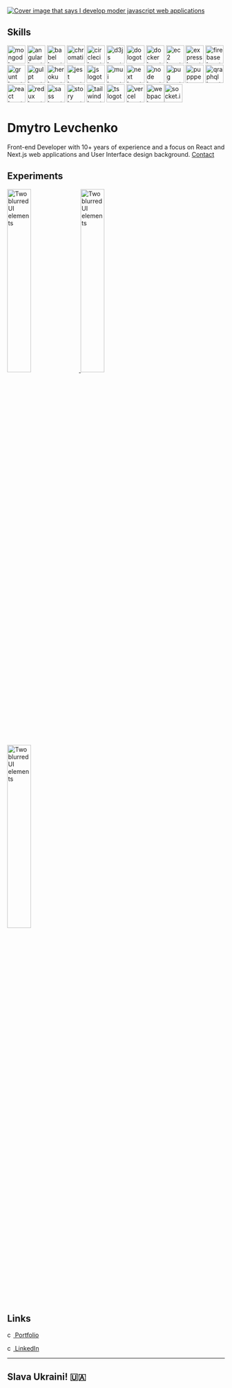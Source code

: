 <a aligh="left" href="https://levchenkod.com?utm_source=readme_cover&utm_medium=git&utm_campaign=profile" target="_blank"><picture><source media="(prefers-color-scheme: dark)" srcset="https://di32poo029j0a.cloudfront.net/git/git-cover-dark-short.png?q2"><img alt="Cover image that says I develop moder javascript web applications" src="https://di32poo029j0a.cloudfront.net/git/git-cover-light-short.png?q2" title="Click to visit levchenkod.com"/></picture>
</a>

## Skills

<picture><source media="(prefers-color-scheme: dark)" srcset="https://di32poo029j0a.cloudfront.net/skill-icons/skill-mongodb-dark.png"><img alt="mongodb logotype" src="https://di32poo029j0a.cloudfront.net/skill-icons/skill-mongodb.png" width="42" height="42" title="MongoDB - NoSQL database program"/></picture>
<picture><source media="(prefers-color-scheme: dark)" srcset="https://di32poo029j0a.cloudfront.net/skill-icons/skill-angular-dark.png"><img alt="angular logotype" src="https://di32poo029j0a.cloudfront.net/skill-icons/skill-angular.png" width="42" height="42" title="Angular - TypeScript-based web application framework"/></picture>
<picture><source media="(prefers-color-scheme: dark)" srcset="https://di32poo029j0a.cloudfront.net/skill-icons/skill-babel-dark.png"><img alt="babel logotype" src="https://di32poo029j0a.cloudfront.net/skill-icons/skill-babel.png" width="42" height="42" title="Babel - JavaScript transpiler"/></picture>
<picture><source media="(prefers-color-scheme: dark)" srcset="https://di32poo029j0a.cloudfront.net/skill-icons/skill-chromatic-dark.png"><img alt="chromatic logotype" src="https://di32poo029j0a.cloudfront.net/skill-icons/skill-chromatic.png" width="42" height="42" title="Chromatic - UI testing tool"/></picture>
<picture><source media="(prefers-color-scheme: dark)" srcset="https://di32poo029j0a.cloudfront.net/skill-icons/skill-circleci-dark.png"><img alt="circleci logotype" src="https://di32poo029j0a.cloudfront.net/skill-icons/skill-circleci.png" width="42" height="42" title="CircleCI - Continuous integration and delivery platform"/></picture>
<picture><source media="(prefers-color-scheme: dark)" srcset="https://di32poo029j0a.cloudfront.net/skill-icons/skill-d3-dark.png"><img alt="d3js logotype" src="https://di32poo029j0a.cloudfront.net/skill-icons/skill-d3js.png" width="42" height="42" title="D3.js - JavaScript library for manipulating documents based on data"/></picture>
<picture><source media="(prefers-color-scheme: dark)" srcset="https://di32poo029j0a.cloudfront.net/skill-icons/skill-do-dark.png"><img alt="do logotype" src="https://di32poo029j0a.cloudfront.net/skill-icons/skill-do.png" width="42" height="42" title="DigitalOcean - Cloud infrastructure provider"/></picture>
<picture><source media="(prefers-color-scheme: dark)" srcset="https://di32poo029j0a.cloudfront.net/skill-icons/skill-docker-dark.png"><img alt="docker logotype" src="https://di32poo029j0a.cloudfront.net/skill-icons/skill-docker.png" width="42" height="42" title="Docker - Containerization platform"/></picture>
<picture><source media="(prefers-color-scheme: dark)" srcset="https://di32poo029j0a.cloudfront.net/skill-icons/skill-c2-dark.png"><img alt="ec2 logotype" src="https://di32poo029j0a.cloudfront.net/skill-icons/skill-ec2.png" width="42" height="42" title="EC2 - Amazon Elastic Compute Cloud"/></picture>
<picture><source media="(prefers-color-scheme: dark)" srcset="https://di32poo029j0a.cloudfront.net/skill-icons/skill-express-dark.png"><img alt="express logotype" src="https://di32poo029j0a.cloudfront.net/skill-icons/skill-express.png" width="42" height="42" title="Express - Node.js web application framework"/></picture>
<picture><source media="(prefers-color-scheme: dark)" srcset="https://di32poo029j0a.cloudfront.net/skill-icons/skill-firebase-dark.png"><img alt="firebase logotype" src="https://di32poo029j0a.cloudfront.net/skill-icons/skill-firebase.png" width="42" height="42" title="Firebase - Backend-as-a-Service platform"/></picture>
<picture><source media="(prefers-color-scheme: dark)" srcset="https://di32poo029j0a.cloudfront.net/skill-icons/skill-grunt-dark.png"><img alt="grunt logotype" src="https://di32poo029j0a.cloudfront.net/skill-icons/skill-grunt.png" width="42" height="42" title="Grunt - JavaScript task runner"/></picture>
<picture><source media="(prefers-color-scheme: dark)" srcset="https://di32poo029j0a.cloudfront.net/skill-icons/skill-gulpt-dark.png"><img alt="gulpt logotype" src="https://di32poo029j0a.cloudfront.net/skill-icons/skill-gulpt.png" width="42" height="42" title="Gulp - JavaScript task runner"/></picture>
<picture><source media="(prefers-color-scheme: dark)" srcset="https://di32poo029j0a.cloudfront.net/skill-icons/skill-heroku-dark.png"><img alt="heroku logotype" src="https://di32poo029j0a.cloudfront.net/skill-icons/skill-heroku.png" width="42" height="42" title="Heroku - Cloud platform as a service"/></picture>
<picture><source media="(prefers-color-scheme: dark)" srcset="https://di32poo029j0a.cloudfront.net/skill-icons/skill-jest-dark.png"><img alt="jest logotype" src="https://di32poo029j0a.cloudfront.net/skill-icons/skill-jest.png" width="42" height="42" title="Jest - JavaScript testing framework"/></picture>
<picture><source media="(prefers-color-scheme: dark)" srcset="https://di32poo029j0a.cloudfront.net/skill-icons/skill-js-dark.png"><img alt="js logotype" src="https://di32poo029j0a.cloudfront.net/skill-icons/skill-js.png" width="42" height="42" title="JavaScript - Programming language of the web"/></picture>
<picture><source media="(prefers-color-scheme: dark)" srcset="https://di32poo029j0a.cloudfront.net/skill-icons/skill-mui-dark.png"><img alt="mui logotype" src="https://di32poo029j0a.cloudfront.net/skill-icons/skill-mui.png" width="42" height="42" title="Material-UI - React components library"/></picture>
<picture><source media="(prefers-color-scheme: dark)" srcset="https://di32poo029j0a.cloudfront.net/skill-icons/skill-next-dark.png"><img alt="next logotype" src="https://di32poo029j0a.cloudfront.net/skill-icons/skill-next.png" width="42" height="42" title="Next.js - React framework for server-rendered applications"/></picture>
<picture><source media="(prefers-color-scheme: dark)" srcset="https://di32poo029j0a.cloudfront.net/skill-icons/skill-node-dark.png"><img alt="node logotype" src="https://di32poo029j0a.cloudfront.net/skill-icons/skill-node.png" width="42" height="42" title="Node.js - JavaScript runtime environment"/></picture>
<picture><source media="(prefers-color-scheme: dark)" srcset="https://di32poo029j0a.cloudfront.net/skill-icons/skill-pug-dark.png"><img alt="pug logotype" src="https://di32poo029j0a.cloudfront.net/skill-icons/skill-pug.png" width="42" height="42" title="Pug - Template engine for Node.js"/></picture>
<picture><source media="(prefers-color-scheme: dark)" srcset="https://di32poo029j0a.cloudfront.net/skill-icons/skill-pupppeteer-dark.png"><img alt="pupppeteer logotype" src="https://di32poo029j0a.cloudfront.net/skill-icons/skill-pupppeteer.png" width="42" height="42" title="Puppeteer - Headless Chrome Node.js API"/></picture>
<picture><source media="(prefers-color-scheme: dark)" srcset="https://di32poo029j0a.cloudfront.net/skill-icons/skill-qraphql-dark.png"><img alt="qraphql logotype" src="https://di32poo029j0a.cloudfront.net/skill-icons/skill-qraphql.png" width="42" height="42" title="GraphQL - Query language for APIs"/></picture>
<picture><source media="(prefers-color-scheme: dark)" srcset="https://di32poo029j0a.cloudfront.net/skill-icons/skill-react-dark.png"><img alt="react logotype" src="https://di32poo029j0a.cloudfront.net/skill-icons/skill-react.png" width="42" height="42" title="React - JavaScript library for building UIs"/></picture>
<picture><source media="(prefers-color-scheme: dark)" srcset="https://di32poo029j0a.cloudfront.net/skill-icons/skill-redux-dark.png"><img alt="redux logotype" src="https://di32poo029j0a.cloudfront.net/skill-icons/skill-redux.png" width="42" height="42" title="Redux - State management library for React"/></picture>
<picture><source media="(prefers-color-scheme: dark)" srcset="https://di32poo029j0a.cloudfront.net/skill-icons/skill-sass-dark.png"><img alt="sass logotype" src="https://di32poo029j0a.cloudfront.net/skill-icons/skill-sass.png" width="42" height="42" title="Sass - CSS extension language"/></picture>
<picture><source media="(prefers-color-scheme: dark)" srcset="https://di32poo029j0a.cloudfront.net/skill-icons/skill-story-dark.png"><img alt="story logotype" src="https://di32poo029j0a.cloudfront.net/skill-icons/skill-story.png" width="42" height="42" title="Storybook - UI component explorer for frontend developers"/></picture>
<picture><source media="(prefers-color-scheme: dark)" srcset="https://di32poo029j0a.cloudfront.net/skill-icons/skill-tailwind-dark.png"><img alt="tailwind logotype" src="https://di32poo029j0a.cloudfront.net/skill-icons/skill-tailwind.png" width="42" height="42" title="Tailwind CSS - Utility-first CSS framework"/></picture>
<picture><source media="(prefers-color-scheme: dark)" srcset="https://di32poo029j0a.cloudfront.net/skill-icons/skill-ts-dark.png"><img alt="ts logotype" src="https://di32poo029j0a.cloudfront.net/skill-icons/skill-ts.png" width="42" height="42" title="TypeScript - Typed superset of JavaScript"/></picture>
<picture><source media="(prefers-color-scheme: dark)" srcset="https://di32poo029j0a.cloudfront.net/skill-icons/skill-vercel-dark.png"><img alt="vercel logotype" src="https://di32poo029j0a.cloudfront.net/skill-icons/skill-vercel.png" width="42" height="42" title="Vercel - Platform for static sites and Serverless Functions"/></picture>
<picture><source media="(prefers-color-scheme: dark)" srcset="https://di32poo029j0a.cloudfront.net/skill-icons/skill-webpack-dark.png"><img alt="webpack logotype" src="https://di32poo029j0a.cloudfront.net/skill-icons/skill-webpack.png" width="42" height="42" title="Webpack - Module bundler for JavaScript applications"/></picture><picture><source media="(prefers-color-scheme: dark)" srcset="https://di32poo029j0a.cloudfront.net/skill-icons/skill-socketio-dark.png"><img alt="socket.io logotype" src="https://di32poo029j0a.cloudfront.net/skill-icons/skill-socketio.png" width="42" height="42" title="Socket.IO - Real-time bidirectional event-based communication"/></picture>



# Dmytro Levchenko
Front-end Developer with 10+ years of experience and a focus on React and Next.js web applications and User Interface design background. <a aligh="left" href="https://levchenkod.com/connect?utm_source=connect_link&utm_medium=git&utm_campaign=profile" target="_blank">Contact</a>


## Experiments


<a aligh="left" href="https://codepen.io/levchenkod/full/oNRWebv" target="_blank">
 <img alt="Two blurred UI elements" src="https://di32poo029j0a.cloudfront.net/git/git-codepen-sparklify.png" title="Click to open 'Hover to reveal' experient" width="33%" />
</a>
<a aligh="left" href="https://codepen.io/levchenkod/full/LYvLXxN" target="_blank">
 <img alt="Two blurred UI elements" src="https://di32poo029j0a.cloudfront.net/git/git-codepen-ar-notif.png" title="Click to open 'AR animation' experient" width="33%" />
</a>
<a aligh="left" href="https://codepen.io/levchenkod/full/ExJbLry" target="_blank">
 <img alt="Two blurred UI elements" src="https://di32poo029j0a.cloudfront.net/git/git-codepen-3pb.png" title="Click to open '3 body problem countdown' experient" width="33%" />
</a>



## Links

<a aligh="left" href="https://levchenkod.com?utm_source=readme_link&utm_medium=git&utm_campaign=profile" target="_blank"><picture><source media="(prefers-color-scheme: dark)" srcset="https://di32poo029j0a.cloudfront.net/skill-icons/skill-web-dark-fir.png"><img alt="chain icon" src="https://di32poo029j0a.cloudfront.net/skill-icons/skill-web-fit.png" width="14" height="14" /></picture> Portfolio
</a>

<a aligh="left" href="https://www.linkedin.com/in/levchenkod/" target="_blank"><picture><source media="(prefers-color-scheme: dark)" srcset="https://di32poo029j0a.cloudfront.net/skill-icons/skill-linkedin-dark-fit.png"><img alt="chain icon" src="https://di32poo029j0a.cloudfront.net/skill-icons/skill-linkedin-fit.png" width="14" height="14" /></picture> LinkedIn
</a>



---------------------------
## Slava Ukraini! 🇺🇦





[//]:   <picture>
[//]:  <source media="(prefers-color-scheme: dark)" srcset="https://user-images.githubusercontent.com/25423296/163456776-7f95b81a-f1ed-45f7-b7ab-8fa810d529fa.png">
[//]:  <img alt="Shows an illustrated sun in light color mode and a moon with stars in dark color mode." src="https://user-images.githubusercontent.com/25423296/163456779-a8556205-d0a5-45e2-ac17-42d089e3c3f8.png">
[//]: </picture>
